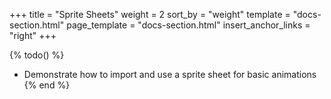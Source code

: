 +++
title = "Sprite Sheets"
weight = 2
sort_by = "weight"
template = "docs-section.html"
page_template = "docs-section.html"
insert_anchor_links = "right"
+++

{% todo() %}
* Demonstrate how to import and use a sprite sheet for basic animations
{% end %}
